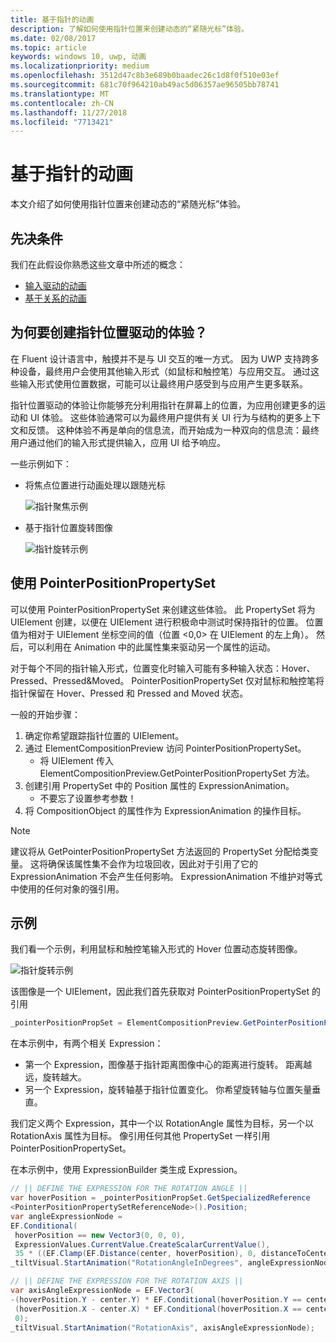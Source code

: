 ```yaml
---
title: 基于指针的动画
description: 了解如何使用指针位置来创建动态的“紧随光标”体验。
ms.date: 02/08/2017
ms.topic: article
keywords: windows 10, uwp, 动画
ms.localizationpriority: medium
ms.openlocfilehash: 3512d47c8b3e689b0baadec26c1d8f0f510e03ef
ms.sourcegitcommit: 681c70f964210ab49ac5d06357ae96505bb78741
ms.translationtype: MT
ms.contentlocale: zh-CN
ms.lasthandoff: 11/27/2018
ms.locfileid: "7713421"
---
```

# <a name="pointer-based-animations"></a>基于指针的动画

本文介绍了如何使用指针位置来创建动态的“紧随光标”体验。

## <a name="prerequisites"></a>先决条件

我们在此假设你熟悉这些文章中所述的概念：

- [输入驱动的动画](input-driven-animations.md)
- [基于关系的动画](relation-animations.md)

## <a name="why-create-pointer-position-driven-experiences"></a>为何要创建指针位置驱动的体验？

在 Fluent 设计语言中，触摸并不是与 UI 交互的唯一方式。 因为 UWP 支持跨多种设备，最终用户会使用其他输入形式（如鼠标和触控笔）与应用交互。 通过这些输入形式使用位置数据，可能可以让最终用户感受到与应用产生更多联系。

指针位置驱动的体验让你能够充分利用指针在屏幕上的位置，为应用创建更多的运动和 UI 体验。 这些体验通常可以为最终用户提供有关 UI 行为与结构的更多上下文和反馈。 这种体验不再是单向的信息流，而开始成为一种双向的信息流：最终用户通过他们的输入形式提供输入，应用 UI 给予响应。

一些示例如下：

- 将焦点位置进行动画处理以跟随光标

    ![指针聚焦示例](images/animation/spotlight-reveal.gif)

- 基于指针位置旋转图像

    ![指针旋转示例](images/animation/pointer-rotate.gif)

## <a name="using-pointerpositionpropertyset"></a>使用 PointerPositionPropertySet

可以使用 PointerPositionPropertySet 来创建这些体验。 此 PropertySet 将为 UIElement 创建，以便在 UIElement 进行积极命中测试时保持指针的位置。 位置值为相对于 UIElement 坐标空间的值（位置 <0,0> 在 UIElement 的左上角）。 然后，可以利用在 Animation 中的此属性集来驱动另一个属性的运动。

对于每个不同的指针输入形式，位置变化时输入可能有多种输入状态：Hover、Pressed、Pressed&Moved。 PointerPositionPropertySet 仅对鼠标和触控笔将指针保留在 Hover、Pressed 和 Pressed and Moved 状态。

一般的开始步骤：

1. 确定你希望跟踪指针位置的 UIElement。
1. 通过 ElementCompositionPreview 访问 PointerPositionPropertySet。
    - 将 UIElement 传入 ElementCompositionPreview.GetPointerPositionPropertySet 方法。
1. 创建引用 PropertySet 中的 Position 属性的 ExpressionAnimation。
    - 不要忘了设置参考参数！
1. 将 CompositionObject 的属性作为 ExpressionAnimation 的操作目标。

> [!NOTE]
> 建议将从 GetPointerPositionPropertySet 方法返回的 PropertySet 分配给类变量。 这将确保该属性集不会作为垃圾回收，因此对于引用了它的 ExpressionAnimation 不会产生任何影响。 ExpressionAnimation 不维护对等式中使用的任何对象的强引用。

## <a name="example"></a>示例

我们看一个示例，利用鼠标和触控笔输入形式的 Hover 位置动态旋转图像。

![指针旋转示例](images/animation/pointer-rotate.gif)

该图像是一个 UIElement，因此我们首先获取对 PointerPositionPropertySet 的引用

```csharp
_pointerPositionPropSet = ElementCompositionPreview.GetPointerPositionPropertySet(UIElement element);
```

在本示例中，有两个相关 Expression：

- 第一个 Expression，图像基于指针距离图像中心的距离进行旋转。 距离越远，旋转越大。
- 另一个 Expression，旋转轴基于指针位置变化。 你希望旋转轴与位置矢量垂直。

我们定义两个 Expression，其中一个以 RotationAngle 属性为目标，另一个以 RotationAxis 属性为目标。 像引用任何其他 PropertySet 一样引用 PointerPositionPropertySet。

在本示例中，使用 ExpressionBuilder 类生成 Expression。

```csharp
// || DEFINE THE EXPRESSION FOR THE ROTATION ANGLE ||
var hoverPosition = _pointerPositionPropSet.GetSpecializedReference
<PointerPositionPropertySetReferenceNode>().Position;
var angleExpressionNode =
EF.Conditional(
 hoverPosition == new Vector3(0, 0, 0),
 ExpressionValues.CurrentValue.CreateScalarCurrentValue(),
 35 * ((EF.Clamp(EF.Distance(center, hoverPosition), 0, distanceToCenter) % distanceToCenter) / distanceToCenter));
_tiltVisual.StartAnimation("RotationAngleInDegrees", angleExpressionNode);

// || DEFINE THE EXPRESSION FOR THE ROTATION AXIS ||
var axisAngleExpressionNode = EF.Vector3(
-(hoverPosition.Y - center.Y) * EF.Conditional(hoverPosition.Y == center.Y, 0, 1),
 (hoverPosition.X - center.X) * EF.Conditional(hoverPosition.X == center.X, 0, 1),
 0);
_tiltVisual.StartAnimation("RotationAxis", axisAngleExpressionNode);
```